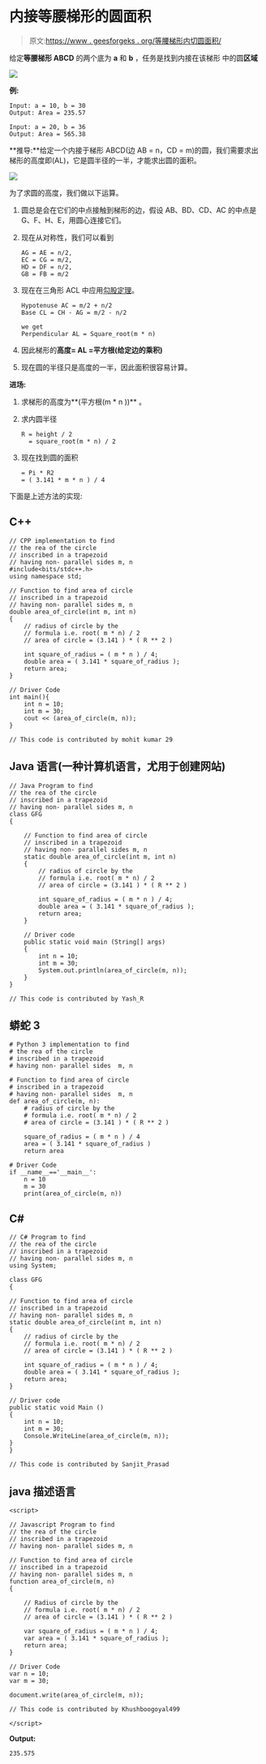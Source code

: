 # 内接等腰梯形的圆面积

> 原文:[https://www . geesforgeks . org/等腰梯形内切圆面积/](https://www.geeksforgeeks.org/area-of-circle-inscribed-in-a-isosceles-trapezoid/)

给定**等腰梯形 ABCD** 的两个底为 **a** 和 **b** ，任务是找到内接在该梯形
中的圆**区域**

![](img/a66f38c18ffb53b23ab46cfef7ca41b9.png)

**例:**

```
Input: a = 10, b = 30 
Output: Area = 235.57

Input: a = 20, b = 36 
Output: Area = 565.38
```

**推导:**给定一个内接于梯形 ABCD(边 AB = n，CD = m)的圆，我们需要求出梯形的高度即(AL)，它是圆半径的一半，才能求出圆的面积。

![](img/4579e5f455f114cad2491aa41b5ff78c.png)

为了求圆的高度，我们做以下运算。

1.  圆总是会在它们的中点接触到梯形的边，假设 AB、BD、CD、AC 的中点是 G、F、H、E，用圆心连接它们。
2.  现在从对称性，我们可以看到

    ```
    AG = AE = n/2, 
    EC = CG = m/2, 
    HD = DF = n/2,
    GB = FB = m/2
    ```

3.  现在在三角形 ACL 中应用[勾股定理](https://www.geeksforgeeks.org/find-the-hypotenuse-of-a-right-angled-triangle-with-given-two-sides/)。

    ```
    Hypotenuse AC = m/2 + n/2
    Base CL = CH - AG = m/2 - n/2

    we get 
    Perpendicular AL = Square_root(m * n)
    ```

4.  因此梯形的**高度= AL =平方根(给定边的乘积)**
5.  现在圆的半径只是高度的一半，因此面积很容易计算。

**进场:**

1.  求梯形的高度为**(平方根(m * n ))** 。
2.  求内圆半径

    ```
    R = height / 2 
      = square_root(m * n) / 2
    ```

3.  现在找到圆的面积

    ```
    = Pi * R2 
    = ( 3.141 * m * n ) / 4
    ```

下面是上述方法的实现:

## C++

```
// CPP implementation to find
// the rea of the circle
// inscribed in a trapezoid
// having non- parallel sides m, n
#include<bits/stdc++.h>
using namespace std;

// Function to find area of circle
// inscribed in a trapezoid
// having non- parallel sides m, n
double area_of_circle(int m, int n)
{
    // radius of circle by the
    // formula i.e. root( m * n) / 2
    // area of circle = (3.141 ) * ( R ** 2 )

    int square_of_radius = ( m * n ) / 4;
    double area = ( 3.141 * square_of_radius );
    return area;
}

// Driver Code
int main(){
    int n = 10;
    int m = 30;
    cout << (area_of_circle(m, n));
}

// This code is contributed by mohit kumar 29
```

## Java 语言(一种计算机语言，尤用于创建网站)

```
// Java Program to find 
// the rea of the circle 
// inscribed in a trapezoid 
// having non- parallel sides m, n 
class GFG 
{ 

    // Function to find area of circle 
    // inscribed in a trapezoid 
    // having non- parallel sides m, n 
    static double area_of_circle(int m, int n) 
    { 
        // radius of circle by the 
        // formula i.e. root( m * n) / 2 
        // area of circle = (3.141 ) * ( R ** 2 ) 

        int square_of_radius = ( m * n ) / 4; 
        double area = ( 3.141 * square_of_radius ); 
        return area; 
    } 

    // Driver code 
    public static void main (String[] args) 
    { 
        int n = 10; 
        int m = 30; 
        System.out.println(area_of_circle(m, n)); 
    } 
} 

// This code is contributed by Yash_R
```

## 蟒蛇 3

```
# Python 3 implementation to find 
# the rea of the circle 
# inscribed in a trapezoid
# having non- parallel sides  m, n

# Function to find area of circle 
# inscribed in a trapezoid
# having non- parallel sides  m, n
def area_of_circle(m, n):
    # radius of circle by the
    # formula i.e. root( m * n) / 2
    # area of circle = (3.141 ) * ( R ** 2 )

    square_of_radius = ( m * n ) / 4
    area = ( 3.141 * square_of_radius )
    return area

# Driver Code 
if __name__=='__main__': 
    n = 10
    m = 30
    print(area_of_circle(m, n))
```

## C#

```
// C# Program to find 
// the rea of the circle 
// inscribed in a trapezoid 
// having non- parallel sides m, n 
using System; 

class GFG 
{ 

// Function to find area of circle 
// inscribed in a trapezoid 
// having non- parallel sides m, n 
static double area_of_circle(int m, int n) 
{ 
    // radius of circle by the 
    // formula i.e. root( m * n) / 2 
    // area of circle = (3.141 ) * ( R ** 2 ) 

    int square_of_radius = ( m * n ) / 4; 
    double area = ( 3.141 * square_of_radius ); 
    return area; 
} 

// Driver code 
public static void Main () 
{ 
    int n = 10; 
    int m = 30;
    Console.WriteLine(area_of_circle(m, n)); 
} 
} 

// This code is contributed by Sanjit_Prasad
```

## java 描述语言

```
<script>

// Javascript Program to find 
// the rea of the circle 
// inscribed in a trapezoid 
// having non- parallel sides m, n 

// Function to find area of circle 
// inscribed in a trapezoid 
// having non- parallel sides m, n 
function area_of_circle(m, n) 
{ 

    // Radius of circle by the 
    // formula i.e. root( m * n) / 2 
    // area of circle = (3.141 ) * ( R ** 2 ) 

    var square_of_radius = ( m * n ) / 4; 
    var area = ( 3.141 * square_of_radius ); 
    return area; 
} 

// Driver Code 
var n = 10; 
var m = 30; 

document.write(area_of_circle(m, n)); 

// This code is contributed by Khushboogoyal499

</script>
```

**Output:** 

```
235.575
```